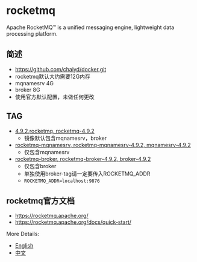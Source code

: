 # rocketmq

Apache RocketMQ™ is a unified messaging engine, lightweight data processing platform.

## 简述
- https://github.com/chaiyd/docker.git
- rocketmq默认大约需要12G内存
- mqnamesrv 4G
- broker 8G
- 使用官方默认配置，未做任何更改

## TAG
- [4.9.2,rocketmq, rocketmq-4.9.2](https://github.com/chaiyd/docker/tree/master/rocketmq)
  - 镜像默认包含mqnamesrv，broker
- [rocketmq-mqnamesrv, rocketmq-mqnamesrv-4.9.2, mqnamesrv-4.9.2](https://github.com/chaiyd/docker/tree/master/rocketmq-mqnamesrv)
  - 仅包含mqnamesrv
- [rocketmq-broker, rocketmq-broker-4.9.2, broker-4.9.2](https://github.com/chaiyd/docker/tree/master/rocketmq-broker)
  - 仅包含broker
  - 单独使用broker-tag请一定要传入ROCKETMQ_ADDR
  - ```ROCKETMQ_ADDR=localhost:9876```

## rocketmq官方文档
- https://rocketmq.apache.org/
- https://rocketmq.apache.org/docs/quick-start/

More Details:
- [English](https://github.com/apache/rocketmq/tree/master/docs/en)
- [中文](https://github.com/apache/rocketmq/tree/master/docs/cn)
